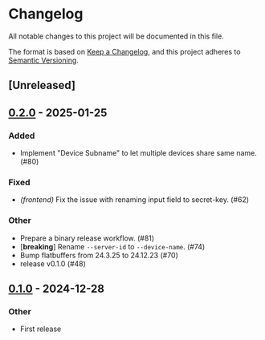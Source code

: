 # Changelog

All notable changes to this project will be documented in this file.

The format is based on [Keep a Changelog](https://keepachangelog.com/en/1.0.0/),
and this project adheres to [Semantic Versioning](https://semver.org/spec/v2.0.0.html).

## [Unreleased]

## [0.2.0](https://github.com/nasa42/webterm/compare/webterm-agent-v0.1.0...webterm-agent-v0.2.0) - 2025-01-25

### Added

- Implement "Device Subname" to let multiple devices share same name. (#80)

### Fixed

- *(frontend)* Fix the issue with renaming input field to secret-key. (#62)

### Other

- Prepare a binary release workflow. (#81)
- [**breaking**] Rename `--server-id` to `--device-name`. (#74)
- Bump flatbuffers from 24.3.25 to 24.12.23 (#70)
- release v0.1.0 (#48)

## [0.1.0](https://github.com/nasa42/webterm/releases/tag/webterm-agent-v0.1.0) - 2024-12-28

### Other

- First release
